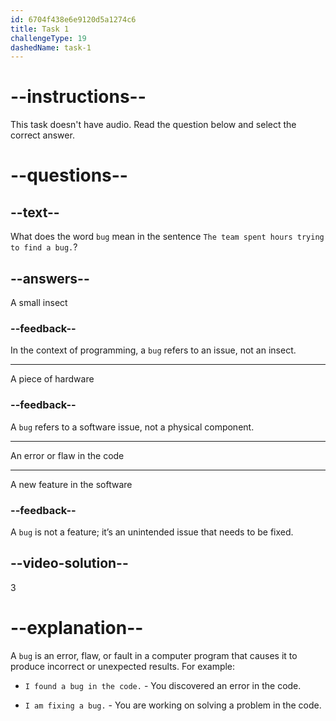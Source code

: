 ```yaml
---
id: 6704f438e6e9120d5a1274c6
title: Task 1
challengeType: 19
dashedName: task-1
---
```


# --instructions--

This task doesn't have audio. Read the question below and select the correct answer.

# --questions--

## --text--

What does the word `bug` mean in the sentence `The team spent hours trying to find a bug.`?

## --answers--

A small insect

### --feedback--

In the context of programming, a `bug` refers to an issue, not an insect.

---

A piece of hardware

### --feedback--

A `bug` refers to a software issue, not a physical component.

---

An error or flaw in the code

---

A new feature in the software

### --feedback--

A `bug` is not a feature; it’s an unintended issue that needs to be fixed.

## --video-solution--

3

# --explanation--

A `bug` is an error, flaw, or fault in a computer program that causes it to produce incorrect or unexpected results. For example:

- `I found a bug in the code.` - You discovered an error in the code.

- `I am fixing a bug.` - You are working on solving a problem in the code.
